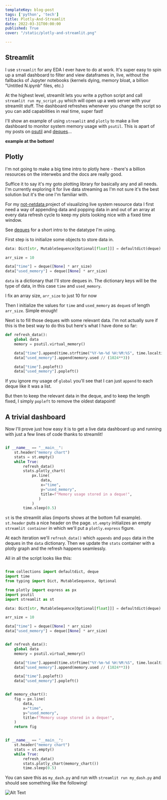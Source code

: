 ```yaml
---
templateKey: blog-post
tags: ['python', 'tech']
title: Plotly-And-Streamlit
date: 2022-03-31T00:00:00
published: True
cover: "/static/plotly-and-streamlit.png"

---
```


## Streamlit


I use `streamlit` for any EDA I ever have to do at work.
It's super easy to spin up a small dashboard to filter and view dataframes in, live, without the fallbacks of Jupyter notebooks (kernels dying, memory bloat, a billion "Untitled N.ipynb" files, etc.)

At the highest level, streamlit lets you write a python script and call `streamlit run my_script.py` which will open up a web server with your streamlit stuff. 
The dashboard refreshes whenever you change the script so you can add capabilities in real time, super fast!


I'll show an example of using `streamlit` and `plotly` to make a live dashboard to monitor system memory usage with `psutil`.
This is apart of my posts on [psutil](/psutil) and [deques](/deques)...

__example at the bottom!__



## Plotly

I'm not going to make a big time intro to plotly here - there's a billion resources on the interwebs and the docs are really good.

Suffice it to say it's my goto plotting library for basically any and all needs.
I'm currently exploring it for live data streaming as I'm not sure it's the best solution but it's the one I'm familiar with.

For my [ not-netdata ](https://github.com/nicpayne713/not-netdata) project of visualizing live system resource data I  first need a way of appending data and popping data in and out of an array at every data refresh cycle to keep my plots looking nice with a fixed time window.

See [deques](/deques) for a short intro to the datatype I'm using.

First step is to initialize some objects to store data in.

```python
data: Dict[str, MutableSequence[Optional[float]]] = defaultdict(deque)

arr_size = 10

data["time"] = deque([None] * arr_size)
data["used_memory"] = deque([None] * arr_size)
```

`data` is a dictionary that I'll store deques in. The dictionary keys will be the type of data, in this case `time` and `used_memory`.

I fix an array size, `arr_size` to just 10 for now

Then I initialize the values for `time` and `used_memory` as `deque`s of length `arr_size`.
Simple enough!

Next is to fill those deques with some relevant data.
I'm not actually sure if this is the best way to do this but here's what I have done so far:

```python
def refresh_data():
    global data
    memory = psutil.virtual_memory()

    data["time"].append(time.strftime("%Y-%m-%d %H:%M:%S", time.localtime()))
    data["used_memory"].append(memory.used // (1024**3))

    data["time"].popleft()
    data["used_memory"].popleft()
```

If you ignore my usage of `global` you'll see that I can just `append` to each deque like it was a list.

But then to keep the relevant data in the deque, and to keep the length fixed, I simply `popleft` to remove the oldest datapoint!


## A trivial dashboard

Now I'll prove just how easy it is to get a live data dashboard up and running with just a few lines of code thanks to streamlit!

```python

if __name__ == "__main__":
    st.header("memory chart")
    stats = st.empty()
    while True:
        refresh_data()
        stats.plotly_chart(
            px.line(
                data,
                x="time",
                y="used_memory",
                title=f"Memory usage stored in a deque!",
               )
            )
        time.sleep(0.5)
```

`st` is the streamlit alias (imports shows at the bottom full example).
`st.header` puts a nice header on the page.
`st.empty` initializes an empty `streamlit container` in which we'll put a `plotly.express` figure.

At each iteration we'll `refresh_data()` which `appends` and `pops` data in the deques in the `data` dictionary.
Then we update the `stats` container with a plotly graph and the refresh happens seamlessly.

All in all the script looks like this:

```python

from collections import defaultdict, deque
import time
from typing import Dict, MutableSequence, Optional

from plotly import express as px
import psutil
import streamlit as st

data: Dict[str, MutableSequence[Optional[float]]] = defaultdict(deque)

arr_size = 10

data["time"] = deque([None] * arr_size)
data["used_memory"] = deque([None] * arr_size)


def refresh_data():
    global data
    memory = psutil.virtual_memory()

    data["time"].append(time.strftime("%Y-%m-%d %H:%M:%S", time.localtime()))
    data["used_memory"].append(memory.used // (1024**3))

    data["time"].popleft()
    data["used_memory"].popleft()


def memory_chart():
    fig = px.line(
        data,
        x="time",
        y="used_memory",
        title=f"Memory usage stored in a deque!",
    )
    return fig


if __name__ == "__main__":
    st.header("memory chart")
    stats = st.empty()
    while True:
        refresh_data()
        stats.plotly_chart(memory_chart())
        time.sleep(0.5)
```

You can save this as `my_dash.py` and run with `streamlit run my_dash.py` and should see something like the following!

![Alt Text](/images/plotly-streamlit.gif "plotly-streamlit-gif")


